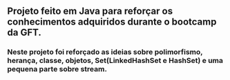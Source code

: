 ## Projeto feito em Java para reforçar os conhecimentos adquiridos durante o bootcamp da GFT.
### Neste projeto foi reforçado as ideias sobre polimorfismo, herança, classe, objetos, Set(LinkedHashSet e HashSet) e uma pequena parte sobre stream.
